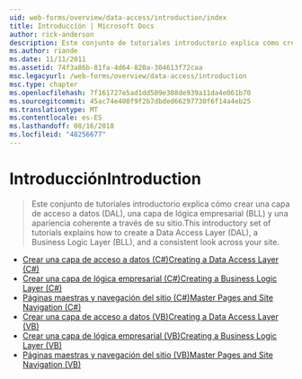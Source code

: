 ```yaml
---
uid: web-forms/overview/data-access/introduction/index
title: Introducción | Microsoft Docs
author: rick-anderson
description: Este conjunto de tutoriales introductorio explica cómo crear una capa de acceso a datos (DAL), una capa de lógica empresarial (BLL) y una apariencia coherente a través de su sitio.
ms.author: riande
ms.date: 11/11/2011
ms.assetid: 74f3a86b-81fa-4d64-820a-304613f72caa
msc.legacyurl: /web-forms/overview/data-access/introduction
msc.type: chapter
ms.openlocfilehash: 7f161727e5ad1dd509e308de939a11da4e061b70
ms.sourcegitcommit: 45ac74e400f9f2b7dbded66297730f6f14a4eb25
ms.translationtype: MT
ms.contentlocale: es-ES
ms.lasthandoff: 08/16/2018
ms.locfileid: "48256677"
---
```

<a name="introduction"></a><span data-ttu-id="491a1-103">Introducción</span><span class="sxs-lookup"><span data-stu-id="491a1-103">Introduction</span></span>
====================
> <span data-ttu-id="491a1-104">Este conjunto de tutoriales introductorio explica cómo crear una capa de acceso a datos (DAL), una capa de lógica empresarial (BLL) y una apariencia coherente a través de su sitio.</span><span class="sxs-lookup"><span data-stu-id="491a1-104">This introductory set of tutorials explains how to create a Data Access Layer (DAL), a Business Logic Layer (BLL), and a consistent look across your site.</span></span>


- [<span data-ttu-id="491a1-105">Crear una capa de acceso a datos (C#)</span><span class="sxs-lookup"><span data-stu-id="491a1-105">Creating a Data Access Layer (C#)</span></span>](creating-a-data-access-layer-cs.md)
- [<span data-ttu-id="491a1-106">Crear una capa de lógica empresarial (C#)</span><span class="sxs-lookup"><span data-stu-id="491a1-106">Creating a Business Logic Layer (C#)</span></span>](creating-a-business-logic-layer-cs.md)
- [<span data-ttu-id="491a1-107">Páginas maestras y navegación del sitio (C#)</span><span class="sxs-lookup"><span data-stu-id="491a1-107">Master Pages and Site Navigation (C#)</span></span>](master-pages-and-site-navigation-cs.md)
- [<span data-ttu-id="491a1-108">Crear una capa de acceso a datos (VB)</span><span class="sxs-lookup"><span data-stu-id="491a1-108">Creating a Data Access Layer (VB)</span></span>](creating-a-data-access-layer-vb.md)
- [<span data-ttu-id="491a1-109">Crear una capa de lógica empresarial (VB)</span><span class="sxs-lookup"><span data-stu-id="491a1-109">Creating a Business Logic Layer (VB)</span></span>](creating-a-business-logic-layer-vb.md)
- [<span data-ttu-id="491a1-110">Páginas maestras y navegación del sitio (VB)</span><span class="sxs-lookup"><span data-stu-id="491a1-110">Master Pages and Site Navigation (VB)</span></span>](master-pages-and-site-navigation-vb.md)
